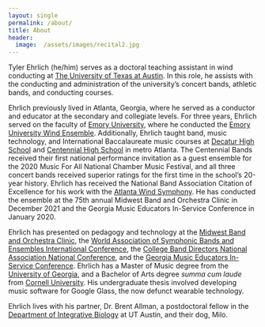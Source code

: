 ```yaml
---
layout: single
permalink: /about/
title: About
header:
  image:  /assets/images/recital2.jpg
---
```


Tyler Ehrlich (he/him) serves as a doctoral teaching assistant in wind conducting at [The University of Texas at Austin](https://sites.utexas.edu/bands/). In this role, he assists with the conducting and administration of the university’s concert bands, athletic bands, and conducting courses.

Ehrlich previously lived in Atlanta, Georgia, where he served as a conductor and educator at the secondary and collegiate levels. For three years, Ehrlich served on the faculty of [Emory University](http://emory.edu), where he conducted the [Emory University Wind Ensemble](http://emorywindensemble.org). Additionally, Ehrlich taught band, music technology, and International Baccalaureate music courses at [Decatur High School](https://www.csdecatur.net/dhs) and [Centennial High School](https://www.fultonschools.org/CentennialHS) in metro Atlanta. The Centennial Bands received their first national performance invitation as a guest ensemble for the 2020 Music For All National Chamber Music Festival, and all three concert bands received superior ratings for the first time in the school’s 20-year history. Ehrlich has received the National Band Association Citation of Excellence for his work with the [Atlanta Wind Symphony](http://www.atlantawindsymphony.org/). He has conducted the ensemble at the 75th annual Midwest Band and Orchestra Clinic in December 2021 and the Georgia Music Educators In-Service Conference in January 2020.

Ehrlich has presented on pedagogy and technology at the [Midwest Band and Orchestra Clinic](http://midwestclinic.org), the [World Association of Symphonic Bands and Ensembles International Conference](https://wasbe.org/), the [College Band Directors National Association National Conference](https://www.cbdna.org/), and the [Georgia Music Educators In-Service Conference](http://gmea.org). Ehrlich has a Master of Music degree from the [University of Georgia](http://uga.edu), and a Bachelor of Arts degree *summa cum laude* from [Cornell University](http://cornell.edu). His undergraduate thesis involved developing music software for Google Glass, the now defunct wearable technology.

Ehrlich lives with his partner, Dr. Brent Allman, a postdoctoral fellow in the [Department of Integrative Biology](https://integrativebio.utexas.edu/) at UT Austin, and their dog, Milo.
